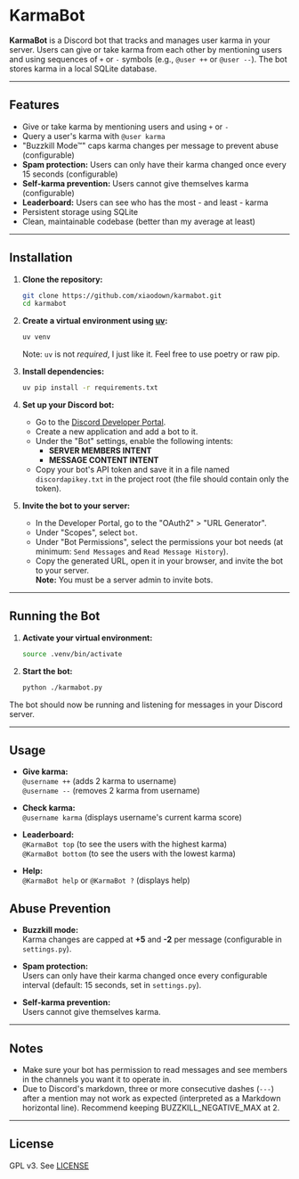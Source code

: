 # KarmaBot

**KarmaBot** is a Discord bot that tracks and manages user karma in your server. Users can give or take karma from each other by mentioning users and using sequences of `+` or `-` symbols (e.g., `@user ++` or `@user --`). The bot stores karma in a local SQLite database.

---

## Features

- Give or take karma by mentioning users and using `+` or `-`
- Query a user's karma with `@user karma`
- "Buzzkill Mode™" caps karma changes per message to prevent abuse (configurable)
- **Spam protection:** Users can only have their karma changed once every 15 seconds (configurable)
- **Self-karma prevention:** Users cannot give themselves karma (configurable)
- **Leaderboard:** Users can see who has the most - and least - karma
- Persistent storage using SQLite
- Clean, maintainable codebase (better than my average at least)

---

## Installation

1. **Clone the repository:**
    ```bash
    git clone https://github.com/xiaodown/karmabot.git
    cd karmabot
    ```

2. **Create a virtual environment using [uv](https://github.com/astral-sh/uv):**
    ```bash
    uv venv
    ```
    Note: `uv` is not _required_, I just like it.  Feel free to use poetry or raw pip.

3. **Install dependencies:**
    ```bash
    uv pip install -r requirements.txt
    ```

4. **Set up your Discord bot:**
    - Go to the [Discord Developer Portal](https://discord.com/developers/applications).
    - Create a new application and add a bot to it.
    - Under the "Bot" settings, enable the following intents:
        - **SERVER MEMBERS INTENT**
        - **MESSAGE CONTENT INTENT**
    - Copy your bot's API token and save it in a file named `discordapikey.txt` in the project root (the file should contain only the token).

5. **Invite the bot to your server:**
    - In the Developer Portal, go to the "OAuth2" > "URL Generator".
    - Under "Scopes", select `bot`.
    - Under "Bot Permissions", select the permissions your bot needs (at minimum: `Send Messages` and `Read Message History`).
    - Copy the generated URL, open it in your browser, and invite the bot to your server.  
      **Note:** You must be a server admin to invite bots.

---

## Running the Bot

1. **Activate your virtual environment:**
    ```bash
    source .venv/bin/activate
    ```

2. **Start the bot:**
    ```bash
    python ./karmabot.py
    ```

The bot should now be running and listening for messages in your Discord server.

---

## Usage

- **Give karma:**  
  `@username ++` (adds 2 karma to username)  
  `@username --` (removes 2 karma from username)

- **Check karma:**  
  `@username karma` (displays username's current karma score)

- **Leaderboard:**  
  `@KarmaBot top` (to see the users with the highest karma)  
  `@KarmaBot bottom` (to see the users with the lowest karma)

- **Help:**  
  `@KarmaBot help` or `@KarmaBot ?` (displays help)

## Abuse Prevention

- **Buzzkill mode:**  
  Karma changes are capped at **+5** and **-2** per message (configurable in `settings.py`).

- **Spam protection:**  
  Users can only have their karma changed once every configurable interval (default: 15 seconds, set in `settings.py`).

- **Self-karma prevention:**  
  Users cannot give themselves karma.

---

## Notes

- Make sure your bot has permission to read messages and see members in the channels you want it to operate in.
- Due to Discord's markdown, three or more consecutive dashes (`---`) after a mention may not work as expected (interpreted as a Markdown horizontal line). Recommend keeping BUZZKILL_NEGATIVE_MAX at 2.

---

## License

GPL v3. See [LICENSE](LICENSE)
